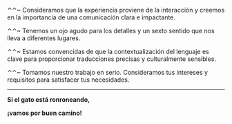 ⌃⌃~ Consideramos que la experiencia proviene de la interacción y creemos en la importancia de una comunicación clara e impactante.

 

⌃⌃~ Tenemos un ojo agudo para los detalles y un sexto sentido que nos lleva a diferentes lugares. 

 

⌃⌃~ Estamos convencidas de que la contextualización del lenguaje es clave para proporcionar traducciones precisas y culturalmente sensibles. 

 

⌃⌃~ Tomamos nuestro trabajo en serio. Consideramos tus intereses y requisitos para satisfacer tus necesidades. 

---

**Si el gato está ronroneando,**

**¡vamos por buen camino!**